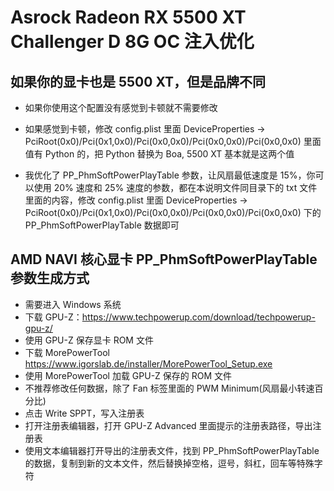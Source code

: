 # Asrock Radeon RX 5500 XT Challenger D 8G OC 注入优化

## 如果你的显卡也是 5500 XT，但是品牌不同

* 如果你使用这个配置没有感觉到卡顿就不需要修改

* 如果感觉到卡顿，修改 config.plist 里面 DeviceProperties -> PciRoot(0x0)/Pci(0x1,0x0)/Pci(0x0,0x0)/Pci(0x0,0x0)/Pci(0x0,0x0) 里面值有 Python 的，把 Python 替换为 Boa, 5500 XT 基本就是这两个值

* 我优化了 PP_PhmSoftPowerPlayTable 参数，让风扇最低速度是 15%，你可以使用 20% 速度和 25% 速度的参数，都在本说明文件同目录下的 txt 文件里面的内容，修改 config.plist 里面 DeviceProperties -> PciRoot(0x0)/Pci(0x1,0x0)/Pci(0x0,0x0)/Pci(0x0,0x0)/Pci(0x0,0x0) 下的 PP_PhmSoftPowerPlayTable 数据即可

## AMD NAVI 核心显卡 PP_PhmSoftPowerPlayTable 参数生成方式

* 需要进入 Windows 系统
* 下载 GPU-Z：https://www.techpowerup.com/download/techpowerup-gpu-z/
* 使用 GPU-Z 保存显卡 ROM 文件
* 下载 MorePowerTool https://www.igorslab.de/installer/MorePowerTool_Setup.exe
* 使用 MorePowerTool 加载 GPU-Z 保存的 ROM 文件
* 不推荐修改任何数据，除了 Fan 标签里面的 PWM Minimum(风扇最小转速百分比)
* 点击 Write SPPT，写入注册表
* 打开注册表编辑器，打开 GPU-Z Advanced 里面提示的注册表路径，导出注册表
* 使用文本编辑器打开导出的注册表文件，找到 PP_PhmSoftPowerPlayTable 的数据，复制到新的文本文件，然后替换掉空格，逗号，斜杠，回车等特殊字符